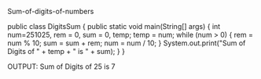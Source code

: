  Sum-of-digits-of-numbers

 public class DigitsSum
{
public static void main(String[] args) 
{
int num=251025, rem = 0, sum = 0, temp;
temp = num;
while (num > 0)
{
rem = num % 10;
sum = sum + rem;
num = num / 10;
}
System.out.print("Sum of Digits of " + temp + " is " + sum);
}
}


OUTPUT:
Sum of Digits of 25 is 7
